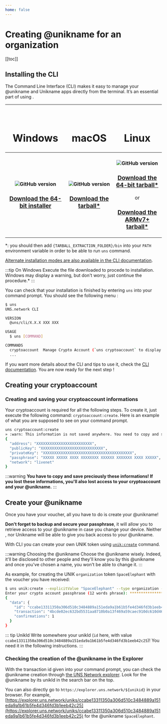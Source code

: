 ```yaml
---
home: false
---
```


#  Creating @unikname for an organization

[[toc]]


## Installing the <uns/> CLI

The <uns/> Command Line Interface (CLI) makes it easy to manage your @unikname and Unikname apps directly from the terminal.
It’s an essential part of using <uns/>.

| <h1><vp-icon name="windows-brands" size="2em" /><br/>Windows</h1> | <h1><vp-icon name="apple-brands" size="2em" /><br/>macOS</h1> | <h1><vp-icon name="linux-brands" size="2em" /><br/>Linux</h1> |
|:-----------------------------------:|:----------------------------------------------------------------------:|:---------------------------------------:|
| <h4>![GitHub version](https://badge.fury.io/gh/unik-name%2Funs-cli.svg)</h4><h3>[Download the 64-bit installer](https://unikname-cli-assets.s3.fr-par.scw.cloud/uns-x64.exe)</h3>        | <h4>![GitHub version](https://badge.fury.io/gh/unik-name%2Funs-cli.svg)</h4><h3>[Download the tarball*](https://unikname-cli-assets.s3.fr-par.scw.cloud/uns-darwin-x64.tar.gz)</h3>      | <h4>![GitHub version](https://badge.fury.io/gh/unik-name%2Funs-cli.svg)</h4><h3>[Download the 64-bit tarball*](https://unikname-cli-assets.s3.fr-par.scw.cloud/uns-linux-x64.tar.gz)</h3>or<h3>[Download the ARMv7+ tarball*](https://unikname-cli-assets.s3.fr-par.scw.cloud/uns-linux-arm.tar.gz)</h3>      |

*: you should then add `{TARBALL_EXTRACTION_FOLDER}/bin` into your `PATH` environment variable in order to be able to run `uns` command.

[Alternate installation modes are also available in the CLI documentation](https://docs.uns.network/uns-use-the-network/cli.html#download-and-installation).

:::tip On Windows
Execute the file downloaded to procede to installation.
Windows may display a warning, but don't worry, just continue the procedure.*
:::

You can check that your installation is finished by entering `uns` into your command prompt.
You should see the following menu :

```bash
$ uns
UNS.network CLI

VERSION
  @uns/cli/X.X.X XXX XXX

USAGE
  $ uns [COMMAND]

COMMANDS
  cryptoaccount  Manage Crypto Account (`uns cryptoaccount` to display Crypto Account commands)
  ...
```

If you want more details about the CLI and tips to use it, check the [CLI documentation](/uns-use-the-network/cli).
You are now ready for the next step !

## Creating your cryptoaccount

### Creating and saving your cryptoaccount informations

Your cryptoaccount is required for all the following steps. To create it, just execute the following command: `cryptoaccount:create`.
Here is an example of what you are supposed to see on your command prompt.
```bash
uns cryptoaccount:create
» :warn: This information is not saved anywhere. You need to copy and save it by your own.;
{
  "address": "XXXXXXXXXXXXXXXXXXXXXXXXX",
  "publicKey": "XXXXXXXXXXXXXXXXXXXXXXXXXXXX",
  "privateKey": "XXXXXXXXXXXXXXXXXXXXXXXXXXXXXXXXXXXXXXXX",
  "passphrase": "XXXXX XXXXX XXXX XXXXXXXX XXXXXX XXXXXXX XXXX XXXXX",
  "network": "livenet"
}
```

:::warning
**You have to copy and save preciously these informations! If you lost these informations, you'll also lost access to your cryptoaccount and your @unikname.**
:::

## Create your @unikname

Once you have your voucher, all you have to do is create your @unikname!

**Don't forget to backup and secure your passphrase**, it will allow you to retrieve access to your @unikname in case you change your device.
Neither <uns/>, nor Unikname will be able to give you back access to your @unikname.

With <uns/> CLI you can create your own UNIK token using [`unik:create`](/uns-use-the-network/cli.html#unik-create) command.

:::warning Choosing the @unikname
Choose the @unikname wisely. Indeed, it'll be disclosed to other people and they'll know you by this @unikname and once you've chosen a name, you won't be able to change it.
:::

As example, for creating the UNIK `organization` token `SpaceElephant` with the voucher you have received:

```bash
$ uns unik:create --explicitValue "SpaceElephant" --type organization --unik-voucher "HERE_THE_VOUCHER"
Enter your crypto account passphrase (12 words phrase): ***************************
{
  "data": {
    "id": "ccabe13311350a306d510c3484889a151eda9a1b61b5fe4d346fd3b1eeb42c25",
    "transaction": "4bcde02ec632bd5531aa8710b0a13f469a59caec910dc610d46f6b8ebdcaf9ac",
    "confirmations": 1
  }
}
```
::: tip UnikId
Write somewhere your unikId (`id` here, with value `ccabe13311350a306d510c3484889a151eda9a1b61b5fe4d346fd3b1eeb42c25`)! You need it in the following instructions.
:::

### Checking the creation of the @unikname in the Explorer

With the transaction id given into your command prompt, you can check the @unikname creation through [the UNS Network explorer](https://explorer.uns.network/). Look for the @unikname by its unikId in the search bar on the top.

You can also directly go to `https://explorer.uns.network/${unikid}` in your browser.
For example, [https://explorer.uns.network/uniks/ccabe13311350a306d510c3484889a151eda9a1b61b5fe4d346fd3b1eeb42c25](https://explorer.uns.network/uniks/ccabe13311350a306d510c3484889a151eda9a1b61b5fe4d346fd3b1eeb42c25) for the @unikname `SpaceElephant`.
